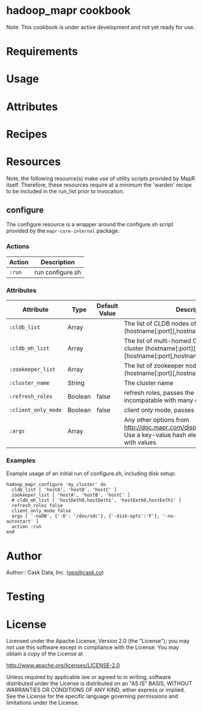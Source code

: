 # hadoop_mapr cookbook

Note: This cookbook is under active development and not yet ready for use.

# Requirements

# Usage

# Attributes

# Recipes

# Resources

Note, the following resource(s) make use of utility scripts provided by MapR itself.  Therefore, these resources require
at a minimum the 'warden' recipe to be included in the run_list prior to invocation.

## configure

The configure resource is a wrapper around the configure.sh script provided by the `mapr-core-internal` package.

### Actions
Action | Description
------ | -----------
`:run` | run configure.sh

### Attributes
Attribute | Type | Default Value | Description
--------- | ---- | ------------- | -----------
`:cldb_list` | Array | | The list of CLDB nodes of the cluster (hostname[:port][,hostname[:port]...])
`:cldb_mh_list` | Array | | The list of multi-homed CLDB nodes of the cluster (hostname[:port][,hostname[:port] [hostname[:port],hostname[:port] ...])
`:zookeeper_list` | Array | | The list of zookeeper nodes of the cluster (hostname[:port][,hostname[:port]...])
`:cluster_name` | String | | The cluster name
`:refresh_roles` | Boolean | false | refresh roles, passes the -R flag. It is incompatable with many other options
`:client_only_mode` | Boolean | false | client only mode, passes the -c flag
`:args` | Array | | Any other options from http://doc.mapr.com/display/MapR/configure.sh. Use a key-value hash element for parameters with values

### Examples
Example usage of an initial run of configure.sh, including disk setup:
```
hadoop_mapr_configure 'my_cluster' do
  cldb_list [ 'hostA', 'hostB', 'hostC' ]
  zookeeper_list [ 'hostA', 'hostB', 'hostC' ]
  # cldb_mh_list [ 'hostDeth0,hostDeth1', 'hostEeth0,hostEeth1' ]
  refresh_roles false
  client_only_mode false
  args [ '-noDB', {'-D': '/dev/sdc'}, {'-disk-opts':'F'}, '-no-autostart' ]
  action :run
end
```

# Author

Author:: Cask Data, Inc. (<ops@cask.co>)

# Testing

# License

Licensed under the Apache License, Version 2.0 (the "License"); you may not use this software except in compliance with the License. You may obtain a copy of the License at

http://www.apache.org/licenses/LICENSE-2.0

Unless required by applicable law or agreed to in writing, software distributed under the License is distributed on an "AS IS" BASIS, WITHOUT WARRANTIES OR CONDITIONS OF ANY KIND, either express or implied. See the License for the specific language governing permissions and limitations under the License.
